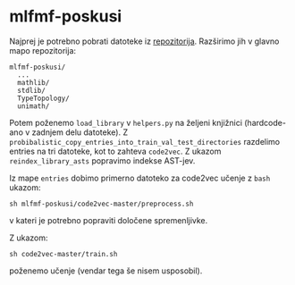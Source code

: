 # mlfmf-poskusi

Najprej je potrebno pobrati datoteke iz [repozitorija](https://zenodo.org/records/10041075). Razširimo jih v glavno mapo repozitorija:

```[bash]
mlfmf-poskusi/
  ...
  mathlib/
  stdlib/
  TypeTopology/
  unimath/
```

Potem poženemo `load_library` v `helpers.py` na željeni knjižnici (hardcode-ano v zadnjem delu datoteke). Z `probibalistic_copy_entries_into_train_val_test_directories` razdelimo entries na tri datoteke, kot to zahteva `code2vec`. Z ukazom `reindex_library_asts` popravimo indekse AST-jev.

Iz mape `entries` dobimo primerno datoteko za code2vec učenje z `bash` ukazom:

```[bash]
sh mlfmf-poskusi/code2vec-master/preprocess.sh
```

v kateri je potrebno popraviti določene spremenljivke.

Z ukazom:

```[bash]
sh code2vec-master/train.sh
```

poženemo učenje (vendar tega še nisem usposobil).
